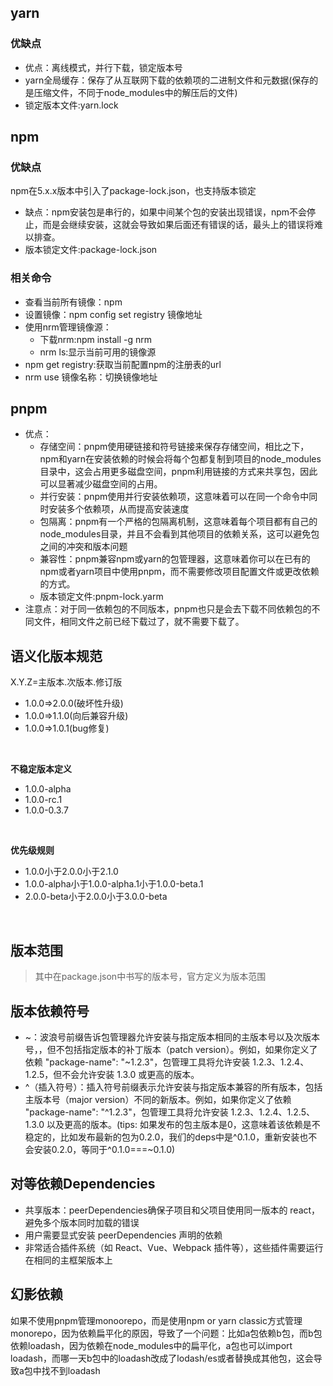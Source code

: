 ## yarn
### 优缺点

- 优点：离线模式，并行下载，锁定版本号
- yarn全局缓存：保存了从互联网下载的依赖项的二进制文件和元数据(保存的是压缩文件，不同于node_modules中的解压后的文件)
- 锁定版本文件:yarn.lock
## npm
### 优缺点
npm在5.x.x版本中引入了package-lock.json，也支持版本锁定

- 缺点：npm安装包是串行的，如果中间某个包的安装出现错误，npm不会停止，而是会继续安装，这就会导致如果后面还有错误的话，最头上的错误将难以排查。
- 版本锁定文件:package-lock.json
### 相关命令
- 查看当前所有镜像：npm 
- 设置镜像：npm config set registry 镜像地址
- 使用nrm管理镜像源：
   - 下载nrm:npm install -g nrm
   - nrm ls:显示当前可用的镜像源
- npm get registry:获取当前配置npm的注册表的url
- nrm use 镜像名称：切换镜像地址
## pnpm

- 优点：
   - 存储空间：pnpm使用硬链接和符号链接来保存存储空间，相比之下，npm和yarn在安装依赖的时候会将每个包都复制到项目的node_modules目录中，这会占用更多磁盘空间，pnpm利用链接的方式来共享包，因此可以显著减少磁盘空间的占用。
   - 并行安装：pnpm使用并行安装依赖项，这意味着可以在同一个命令中同时安装多个依赖项，从而提高安装速度
   - 包隔离：pnpm有一个严格的包隔离机制，这意味着每个项目都有自己的node_modules目录，并且不会看到其他项目的依赖关系，这可以避免包之间的冲突和版本问题
   - 兼容性：pnpm兼容npm或yarn的包管理器，这意味着你可以在已有的npm或者yarn项目中使用pnpm，而不需要修改项目配置文件或更改依赖的方式。
   - 版本锁定文件:pnpm-lock.yarm
- 注意点：对于同一依赖包的不同版本，pnpm也只是会去下载不同依赖包的不同文件，相同文件之前已经下载过了，就不需要下载了。
## 语义化版本规范
X.Y.Z=主版本.次版本.修订版
- 1.0.0=>2.0.0(破坏性升级)
- 1.0.0=>1.1.0(向后兼容升级)
- 1.0.0=>1.0.1(bug修复)
<br>

<strong>不稳定版本定义</strong>
- 1.0.0-alpha
- 1.0.0-rc.1
- 1.0.0-0.3.7
<br>

<b>优先级规则</b>
- 1.0.0小于2.0.0小于2.1.0
- 1.0.0-alpha小于1.0.0-alpha.1小于1.0.0-beta.1
- 2.0.0-beta小于2.0.0小于3.0.0-beta
<br>

## 版本范围
> 其中在package.json中书写的版本号，官方定义为版本范围

## 版本依赖符号
- ~：波浪号前缀告诉包管理器允许安装与指定版本相同的主版本号以及次版本号，，但不包括指定版本的补丁版本（patch version）。例如，如果你定义了依赖 "package-name": "~1.2.3"，包管理工具将允许安装 1.2.3、1.2.4、1.2.5，但不会允许安装 1.3.0 或更高的版本。
- ^（插入符号）：插入符号前缀表示允许安装与指定版本兼容的所有版本，包括主版本号（major version）不同的新版本。例如，如果你定义了依赖 "package-name": "^1.2.3"，包管理工具将允许安装 1.2.3、1.2.4、1.2.5、1.3.0 以及更高的版本。(tips: 如果发布的包主版本是0，这意味着该依赖是不稳定的，比如发布最新的包为0.2.0，我们的deps中是^0.1.0，重新安装也不会安装0.2.0，等同于^0.1.0===~0.1.0)

## 对等依赖Dependencies 
- 共享版本：peerDependencies确保子项目和父项目使用同一版本的 react，避免多个版本同时加载的错误
- 用户需要显式安装 peerDependencies 声明的依赖
- 非常适合插件系统（如 React、Vue、Webpack 插件等），这些插件需要运行在相同的主框架版本上

## 幻影依赖
如果不使用pnpm管理monoorepo，而是使用npm or yarn classic方式管理monorepo，因为依赖扁平化的原因，导致了一个问题：比如a包依赖b包，而b包依赖loadash，因为依赖在node_modules中的扁平化，a包也可以import loadash，而哪一天b包中的loadash改成了lodash/es或者替换成其他包，这会导致a包中找不到loadash
